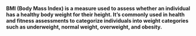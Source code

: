 **BMI (Body Mass Index) is a measure used to assess whether an individual has a healthy body weight for their height. It’s commonly used in health and fitness assessments to categorize individuals into weight categories such as underweight, normal weight, overweight, and obesity.**
